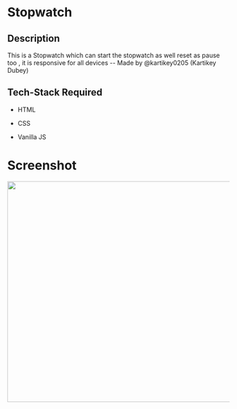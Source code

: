 # Stopwatch
## Description
This is a Stopwatch which can start the stopwatch as well reset as pause too , it is responsive for all devices 
-- Made by @kartikey0205
(Kartikey Dubey) 
## Tech-Stack Required
* HTML

* CSS 

* Vanilla JS

# Screenshot

<img src="https://user-images.githubusercontent.com/66429038/121807063-3014b900-cc70-11eb-8d4a-2ed4726fbab7.png" width="750" height="500">
